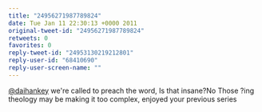 ```yaml
---
title: "24956271987789824"
date: Tue Jan 11 22:30:13 +0000 2011
original-tweet-id: "24956271987789824"
retweets: 0
favorites: 0
reply-tweet-id: "24953130219212801"
reply-user-id: "68410690"
reply-user-screen-name: ""
---
```

<a href="https://twitter.com/daihankey">@daihankey</a> we're called to preach the word, Is that insane?No Those ?ing theology may be making it too complex, enjoyed your previous series
